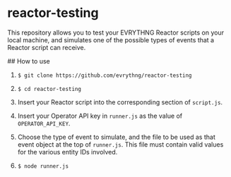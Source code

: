 # reactor-testing

This repository allows you to test your EVRYTHNG Reactor scripts on your local
machine, and simulates one of the possible types of events that a Reactor script
can receive.


## How to use

1. `$ git clone https://github.com/evrythng/reactor-testing`

2. `$ cd reactor-testing`

3. Insert your Reactor script into the corresponding section of `script.js`.

4. Insert your Operator API key in `runner.js` as the value of 
   `OPERATOR_API_KEY`.

5. Choose the type of event to simulate, and the file to be used as that event
   object at the top of `runner.js`. This file must contain valid values for the 
  various entity IDs involved.

6. `$ node runner.js`
